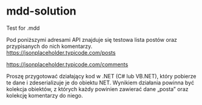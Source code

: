 # mdd-solution
Test for .mdd

Pod poniższymi adresami API znajduje się testowa lista postów oraz przypisanych do nich komentarzy.
https://jsonplaceholder.typicode.com/posts

https://jsonplaceholder.typicode.com/comments
 
Proszę przygotować działający kod w .NET (C# lub VB.NET), który pobierze te dane i zdeserializuje je do obiektu NET. Wynikiem działania powinna być kolekcja obiektów, z których każdy powinien zawierać dane „posta” oraz kolekcję komentarzy do niego. 
 
